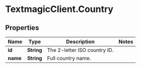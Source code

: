 # TextmagicClient.Country

## Properties
Name | Type | Description | Notes
------------ | ------------- | ------------- | -------------
**id** | **String** | The 2-letter ISO country ID. | 
**name** | **String** | Full country name. | 


